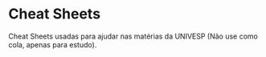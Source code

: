 # Cheat Sheets

Cheat Sheets usadas para ajudar nas matérias da UNIVESP (Não use como cola, apenas para estudo).
